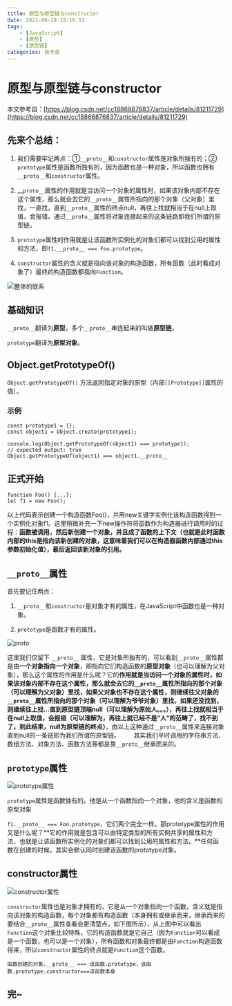 ```yaml
---
title: 原型与原型链与constructor
date: 2021-06-18 15:16:53
tags: 
    - [JavaScript]
    - [原型]
    - [原型链]
categories: 技术类
---
```

# 原型与原型链与constructor

本文参考自：[https://blog.csdn.net/cc18868876837/article/details/81211729](https://blog.csdn.net/cc18868876837/article/details/81211729)

## 先来个总结：

1.  我们需要牢记两点：①`__proto__`和`constructor`属性是对象所独有的；② `prototype`属性是函数所独有的，因为函数也是一种对象，所以函数也拥有`__proto__`和`constructor`属性。

2.  __`proto__`属性的作用就是当访问一个对象的属性时，如果该对象内部不存在这个属性，那么就会去它的`__proto__`属性所指向的那个对象（父对象）里找，一直找，直到`__proto__`属性的终点null，再往上找就相当于在null上取值，会报错。通过`__proto__`属性将对象连接起来的这条链路即我们所谓的原型链。

3.  `prototype`属性的作用就是让该函数所实例化的对象们都可以找到公用的属性和方法，即`f1.__proto__ === Foo.prototype`。

4.  `constructor`属性的含义就是指向该对象的构造函数，所有函数（此时看成对象了）最终的构造函数都指向`Function`。

![整体的联系](https://upload-images.jianshu.io/upload_images/13931286-5467dbdb42fd91ef?imageMogr2/auto-orient/strip%7CimageView2/2/w/1240) 

## 基础知识

`__proto__`翻译为**原型**，多个`__proto__`串连起来的叫做**原型链**。

`prototype`翻译为**原型对象**。

## Object.getPrototypeOf()

`Object.getPrototypeOf()` 方法返回指定对象的原型（内部`[[Prototype]]`属性的值）。

### 示例
```
const prototype1 = {};
const object1 = Object.create(prototype1);

console.log(Object.getPrototypeOf(object1) === prototype1);
// expected output: true
Object.getPrototypeOf(object1) === object1.__proto__
```

## 正式开始

```
function Foo() {...};
let f1 = new Foo();
```

以上代码表示创建一个构造函数Foo()，并用new关键字实例化该构造函数得到一个实例化对象f1。这里稍微补充一下new操作符将函数作为构造器进行调用时的过程：**函数被调用，然后新创建一个对象，并且成了函数的上下文（也就是此时函数内部的this是指向该新创建的对象，这意味着我们可以在构造器函数内部通过this参数初始化值），最后返回该新对象的引用。**

## `__proto__`属性

首先要记住两点：

1.  `__proto__`和`constructor`是对象才有的属性，在JavaScript中函数也是一种对象。

2.  `prototype`是函数才有的属性。

![__proto__](https://upload-images.jianshu.io/upload_images/13931286-9355e730b53d1879?imageMogr2/auto-orient/strip%7CimageView2/2/w/1240) 

这里我们仅留下 `__proto__` 属性，它是对象所独有的，可以看到`__proto__`属性都是由**一个对象指向一个对象**，即指向它们构造函数的**原型对象**（也可以理解为父对象），那么这个属性的作用是什么呢？它的**作用就是当访问一个对象的属性时，如果该对象内部不存在这个属性，那么就会去它的`__proto__`属性所指向的那个对象（可以理解为父对象）里找，如果父对象也不存在这个属性，则继续往父对象的`__proto__`属性所指向的那个对象（可以理解为爷爷对象）里找，如果还没找到，则继续往上找…直到原型链顶端null（可以理解为原始人。。。），再往上找就相当于在null上取值，会报错（可以理解为，再往上就已经不是“人”的范畴了，找不到了，到此结束，null为原型链的终点）**，由以上这种通过`__proto__`属性来连接对象直到null的一条链即为我们所谓的原型链。    其实我们平时调用的字符串方法、数组方法、对象方法、函数方法等都是靠`__proto__`继承而来的。

## `prototype`属性

![prototype属性](https://upload-images.jianshu.io/upload_images/13931286-a68d7e7851adf580?imageMogr2/auto-orient/strip%7CimageView2/2/w/1240) 

`prototype`属性是函数独有的。他是从一个函数指向一个对象，他的含义是函数的原型对象

`f1.__proto__ === Foo.prototype`，它们两个完全一样。那prototype属性的作用又是什么呢？**它的作用就是包含可以由特定类型的所有实例共享的属性和方法，也就是让该函数所实例化的对象们都可以找到公用的属性和方法。**任何函数在创建的时候，其实会默认同时创建该函数的prototype对象。

## constructor属性

![constructor属性](https://upload-images.jianshu.io/upload_images/13931286-8de481f4fbc04fee?imageMogr2/auto-orient/strip%7CimageView2/2/w/1240) 

`constructor`属性也是对象才拥有的，它是从一个对象指向一个函数，含义就是指向该对象的构造函数，每个对象都有构造函数（本身拥有或继承而来，继承而来的要结合`__proto__`属性查看会更清楚点，如下图所示），从上图中可以看出`Function`这个对象比较特殊，它的构造函数就是它自己（因为`Function`可以看成是一个函数，也可以是一个对象），所有函数和对象最终都是由`Function`构造函数得来，所以`constructor`属性的终点就是`Function`这个函数。

`函数创建的对象.__proto__ === 该函数.prototype，该函数.prototype.constructor===该函数本身`

## 完~

